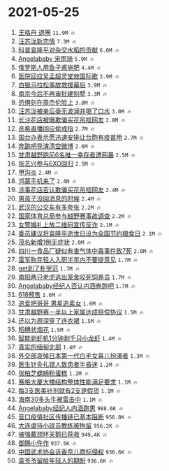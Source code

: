 # 2021-05-25

1. [王珞丹 退圈](https://s.weibo.com/weibo?q=%E7%8E%8B%E7%8F%9E%E4%B8%B9%20%E9%80%80%E5%9C%88&Refer=top) `11.9M 🔥`
1. [汪苏泷新恋情](https://s.weibo.com/weibo?q=%23%E6%B1%AA%E8%8B%8F%E6%B3%B7%E6%96%B0%E6%81%8B%E6%83%85%23&Refer=top) `7.3M 🔥`
1. [科普袁隆平对杂交水稻的贡献](https://s.weibo.com/weibo?q=%23%E7%A7%91%E6%99%AE%E8%A2%81%E9%9A%86%E5%B9%B3%E5%AF%B9%E6%9D%82%E4%BA%A4%E6%B0%B4%E7%A8%BB%E7%9A%84%E8%B4%A1%E7%8C%AE%23&Refer=top) `6.0M 🔥`
1. [Angelababy 宋雨琦](https://s.weibo.com/weibo?q=%23Angelababy%20%E5%AE%8B%E9%9B%A8%E7%90%A6%23&Refer=top) `5.9M 🔥`
1. [俄罗斯人用鱼子酱施肥](https://s.weibo.com/weibo?q=%23%E4%BF%84%E7%BD%97%E6%96%AF%E4%BA%BA%E7%94%A8%E9%B1%BC%E5%AD%90%E9%85%B1%E6%96%BD%E8%82%A5%23&Refer=top) `4.4M 🔥`
1. [医院回应吴孟超灵堂放国际歌](https://s.weibo.com/weibo?q=%23%E5%8C%BB%E9%99%A2%E5%9B%9E%E5%BA%94%E5%90%B4%E5%AD%9F%E8%B6%85%E7%81%B5%E5%A0%82%E6%94%BE%E5%9B%BD%E9%99%85%E6%AD%8C%23&Refer=top) `3.9M 🔥`
1. [白银马拉松事故救援幕后](https://s.weibo.com/weibo?q=%23%E7%99%BD%E9%93%B6%E9%A9%AC%E6%8B%89%E6%9D%BE%E4%BA%8B%E6%95%85%E6%95%91%E6%8F%B4%E5%B9%95%E5%90%8E%23&Refer=top) `3.9M 🔥`
1. [南京今后不再审批建别墅](https://s.weibo.com/weibo?q=%23%E5%8D%97%E4%BA%AC%E4%BB%8A%E5%90%8E%E4%B8%8D%E5%86%8D%E5%AE%A1%E6%89%B9%E5%BB%BA%E5%88%AB%E5%A2%85%23&Refer=top) `3.3M 🔥`
1. [恐惧刻在周杰伦脸上](https://s.weibo.com/weibo?q=%23%E6%81%90%E6%83%A7%E5%88%BB%E5%9C%A8%E5%91%A8%E6%9D%B0%E4%BC%A6%E8%84%B8%E4%B8%8A%23&Refer=top) `3.0M 🔥`
1. [汪苏泷被亲后毫无波澜并喝了口水](https://s.weibo.com/weibo?q=%23%E6%B1%AA%E8%8B%8F%E6%B3%B7%E8%A2%AB%E4%BA%B2%E5%90%8E%E6%AF%AB%E6%97%A0%E6%B3%A2%E6%BE%9C%E5%B9%B6%E5%96%9D%E4%BA%86%E5%8F%A3%E6%B0%B4%23&Refer=top) `3.0M 🔥`
1. [长沙花店被曝欺骗买花吊唁网友](https://s.weibo.com/weibo?q=%23%E9%95%BF%E6%B2%99%E8%8A%B1%E5%BA%97%E8%A2%AB%E6%9B%9D%E6%AC%BA%E9%AA%97%E4%B9%B0%E8%8A%B1%E5%90%8A%E5%94%81%E7%BD%91%E5%8F%8B%23&Refer=top) `2.8M 🔥`
1. [彦希直播回应偷戒指](https://s.weibo.com/weibo?q=%23%E5%BD%A6%E5%B8%8C%E7%9B%B4%E6%92%AD%E5%9B%9E%E5%BA%94%E5%81%B7%E6%88%92%E6%8C%87%23&Refer=top) `2.7M 🔥`
1. [国台办表示愿迅速安排让台胞有疫苗用](https://s.weibo.com/weibo?q=%23%E5%9B%BD%E5%8F%B0%E5%8A%9E%E8%A1%A8%E7%A4%BA%E6%84%BF%E8%BF%85%E9%80%9F%E5%AE%89%E6%8E%92%E8%AE%A9%E5%8F%B0%E8%83%9E%E6%9C%89%E7%96%AB%E8%8B%97%E7%94%A8%23&Refer=top) `2.7M 🔥`
1. [奔跑吧导演清空微博](https://s.weibo.com/weibo?q=%23%E5%A5%94%E8%B7%91%E5%90%A7%E5%AF%BC%E6%BC%94%E6%B8%85%E7%A9%BA%E5%BE%AE%E5%8D%9A%23&Refer=top) `2.6M 🔥`
1. [甘肃越野跑前6名唯一幸存者遭网暴](https://s.weibo.com/weibo?q=%23%E7%94%98%E8%82%83%E8%B6%8A%E9%87%8E%E8%B7%91%E5%89%8D6%E5%90%8D%E5%94%AF%E4%B8%80%E5%B9%B8%E5%AD%98%E8%80%85%E9%81%AD%E7%BD%91%E6%9A%B4%23&Refer=top) `2.5M 🔥`
1. [张艺兴参与EXO回归](https://s.weibo.com/weibo?q=%23%E5%BC%A0%E8%89%BA%E5%85%B4%E5%8F%82%E4%B8%8EEXO%E5%9B%9E%E5%BD%92%23&Refer=top) `2.5M 🔥`
1. [甲沟炎](https://s.weibo.com/weibo?q=%23%E7%94%B2%E6%B2%9F%E7%82%8E%23&Refer=top) `2.4M 🔥`
1. [鸿蒙手机来了](https://s.weibo.com/weibo?q=%23%E9%B8%BF%E8%92%99%E6%89%8B%E6%9C%BA%E6%9D%A5%E4%BA%86%23&Refer=top) `2.4M 🔥`
1. [涉事花店否认欺骗买花吊唁网友](https://s.weibo.com/weibo?q=%23%E6%B6%89%E4%BA%8B%E8%8A%B1%E5%BA%97%E5%90%A6%E8%AE%A4%E6%AC%BA%E9%AA%97%E4%B9%B0%E8%8A%B1%E5%90%8A%E5%94%81%E7%BD%91%E5%8F%8B%23&Refer=top) `2.4M 🔥`
1. [男孩子没回消息的时候](https://s.weibo.com/weibo?q=%23%E7%94%B7%E5%AD%A9%E5%AD%90%E6%B2%A1%E5%9B%9E%E6%B6%88%E6%81%AF%E7%9A%84%E6%97%B6%E5%80%99%23&Refer=top) `2.4M 🔥`
1. [武汉的公交车有多夸张](https://s.weibo.com/weibo?q=%23%E6%AD%A6%E6%B1%89%E7%9A%84%E5%85%AC%E4%BA%A4%E8%BD%A6%E6%9C%89%E5%A4%9A%E5%A4%B8%E5%BC%A0%23&Refer=top) `2.2M 🔥`
1. [国家体育总局参与越野赛事故调查](https://s.weibo.com/weibo?q=%23%E5%9B%BD%E5%AE%B6%E4%BD%93%E8%82%B2%E6%80%BB%E5%B1%80%E5%8F%82%E4%B8%8E%E8%B6%8A%E9%87%8E%E8%B5%9B%E4%BA%8B%E6%95%85%E8%B0%83%E6%9F%A5%23&Refer=top) `2.2M 🔥`
1. [女警婚礼上放二维码宣传反诈](https://s.weibo.com/weibo?q=%23%E5%A5%B3%E8%AD%A6%E5%A9%9A%E7%A4%BC%E4%B8%8A%E6%94%BE%E4%BA%8C%E7%BB%B4%E7%A0%81%E5%AE%A3%E4%BC%A0%E5%8F%8D%E8%AF%88%23&Refer=top) `2.1M 🔥`
1. [委员建议将袁隆平逝世日设为全国节约粮食日](https://s.weibo.com/weibo?q=%23%E5%A7%94%E5%91%98%E5%BB%BA%E8%AE%AE%E5%B0%86%E8%A2%81%E9%9A%86%E5%B9%B3%E9%80%9D%E4%B8%96%E6%97%A5%E8%AE%BE%E4%B8%BA%E5%85%A8%E5%9B%BD%E8%8A%82%E7%BA%A6%E7%B2%AE%E9%A3%9F%E6%97%A5%23&Refer=top) `2.1M 🔥`
1. [茂名新增1例无症状](https://s.weibo.com/weibo?q=%23%E8%8C%82%E5%90%8D%E6%96%B0%E5%A2%9E1%E4%BE%8B%E6%97%A0%E7%97%87%E7%8A%B6%23&Refer=top) `2.0M 🔥`
1. [四川一食品厂疑似有害气体中毒事件致7死](https://s.weibo.com/weibo?q=%23%E5%9B%9B%E5%B7%9D%E4%B8%80%E9%A3%9F%E5%93%81%E5%8E%82%E7%96%91%E4%BC%BC%E6%9C%89%E5%AE%B3%E6%B0%94%E4%BD%93%E4%B8%AD%E6%AF%92%E4%BA%8B%E4%BB%B6%E8%87%B47%E6%AD%BB%23&Refer=top) `2.0M 🔥`
1. [雷军称年轻人入职半年内不要提意见](https://s.weibo.com/weibo?q=%23%E9%9B%B7%E5%86%9B%E7%A7%B0%E5%B9%B4%E8%BD%BB%E4%BA%BA%E5%85%A5%E8%81%8C%E5%8D%8A%E5%B9%B4%E5%86%85%E4%B8%8D%E8%A6%81%E6%8F%90%E6%84%8F%E8%A7%81%23&Refer=top) `1.7M 🔥`
1. [get到了朴宰范](https://s.weibo.com/weibo?q=%23get%E5%88%B0%E4%BA%86%E6%9C%B4%E5%AE%B0%E8%8C%83%23&Refer=top) `1.7M 🔥`
1. [南阳两只老虎逃出笼舍咬死饲养员](https://s.weibo.com/weibo?q=%23%E5%8D%97%E9%98%B3%E4%B8%A4%E5%8F%AA%E8%80%81%E8%99%8E%E9%80%83%E5%87%BA%E7%AC%BC%E8%88%8D%E5%92%AC%E6%AD%BB%E9%A5%B2%E5%85%BB%E5%91%98%23&Refer=top) `1.7M 🔥`
1. [Angelababy经纪人否认内涵奔跑吧](https://s.weibo.com/weibo?q=%23Angelababy%E7%BB%8F%E7%BA%AA%E4%BA%BA%E5%90%A6%E8%AE%A4%E5%86%85%E6%B6%B5%E5%A5%94%E8%B7%91%E5%90%A7%23&Refer=top) `1.7M 🔥`
1. [618预售](https://s.weibo.com/weibo?q=%23618%E9%A2%84%E5%94%AE%23&Refer=top) `1.6M 🔥`
1. [追爱吧哥哥 男星追素女](https://s.weibo.com/weibo?q=%E8%BF%BD%E7%88%B1%E5%90%A7%E5%93%A5%E5%93%A5%20%E7%94%B7%E6%98%9F%E8%BF%BD%E7%B4%A0%E5%A5%B3&Refer=top) `1.6M 🔥`
1. [甘肃越野赛一半以上家属达成赔偿协议](https://s.weibo.com/weibo?q=%23%E7%94%98%E8%82%83%E8%B6%8A%E9%87%8E%E8%B5%9B%E4%B8%80%E5%8D%8A%E4%BB%A5%E4%B8%8A%E5%AE%B6%E5%B1%9E%E8%BE%BE%E6%88%90%E8%B5%94%E5%81%BF%E5%8D%8F%E8%AE%AE%23&Refer=top) `1.5M 🔥`
1. [还以为周深穿了连衣裙](https://s.weibo.com/weibo?q=%23%E8%BF%98%E4%BB%A5%E4%B8%BA%E5%91%A8%E6%B7%B1%E7%A9%BF%E4%BA%86%E8%BF%9E%E8%A1%A3%E8%A3%99%23&Refer=top) `1.5M 🔥`
1. [稻穗状烟花](https://s.weibo.com/weibo?q=%23%E7%A8%BB%E7%A9%97%E7%8A%B6%E7%83%9F%E8%8A%B1%23&Refer=top) `1.5M 🔥`
1. [智能剥虾机1分钟剥千只小龙虾](https://s.weibo.com/weibo?q=%23%E6%99%BA%E8%83%BD%E5%89%A5%E8%99%BE%E6%9C%BA1%E5%88%86%E9%92%9F%E5%89%A5%E5%8D%83%E5%8F%AA%E5%B0%8F%E9%BE%99%E8%99%BE%23&Refer=top) `1.4M 🔥`
1. [真实的缅甸北部](https://s.weibo.com/weibo?q=%23%E7%9C%9F%E5%AE%9E%E7%9A%84%E7%BC%85%E7%94%B8%E5%8C%97%E9%83%A8%23&Refer=top) `1.4M 🔥`
1. [外交部哀悼日本第一代白毛女喜儿扮演者](https://s.weibo.com/weibo?q=%23%E5%A4%96%E4%BA%A4%E9%83%A8%E5%93%80%E6%82%BC%E6%97%A5%E6%9C%AC%E7%AC%AC%E4%B8%80%E4%BB%A3%E7%99%BD%E6%AF%9B%E5%A5%B3%E5%96%9C%E5%84%BF%E6%89%AE%E6%BC%94%E8%80%85%23&Refer=top) `1.3M 🔥`
1. [医生针灸扎错人致患者半昏迷](https://s.weibo.com/weibo?q=%23%E5%8C%BB%E7%94%9F%E9%92%88%E7%81%B8%E6%89%8E%E9%94%99%E4%BA%BA%E8%87%B4%E6%82%A3%E8%80%85%E5%8D%8A%E6%98%8F%E8%BF%B7%23&Refer=top) `1.2M 🔥`
1. [张柏芝螺蛳粉蛋糕](https://s.weibo.com/weibo?q=%23%E5%BC%A0%E6%9F%8F%E8%8A%9D%E8%9E%BA%E8%9B%B3%E7%B2%89%E8%9B%8B%E7%B3%95%23&Refer=top) `1.2M 🔥`
1. [赛格大厦大楼结构整体性能满足要求](https://s.weibo.com/weibo?q=%23%E8%B5%9B%E6%A0%BC%E5%A4%A7%E5%8E%A6%E5%A4%A7%E6%A5%BC%E7%BB%93%E6%9E%84%E6%95%B4%E4%BD%93%E6%80%A7%E8%83%BD%E6%BB%A1%E8%B6%B3%E8%A6%81%E6%B1%82%23&Refer=top) `1.1M 🔥`
1. [每3支医美针剂就有2支是假货](https://s.weibo.com/weibo?q=%23%E6%AF%8F3%E6%94%AF%E5%8C%BB%E7%BE%8E%E9%92%88%E5%89%82%E5%B0%B1%E6%9C%892%E6%94%AF%E6%98%AF%E5%81%87%E8%B4%A7%23&Refer=top) `1.1M 🔥`
1. [海南30多头牛被雷击中](https://s.weibo.com/weibo?q=%23%E6%B5%B7%E5%8D%9730%E5%A4%9A%E5%A4%B4%E7%89%9B%E8%A2%AB%E9%9B%B7%E5%87%BB%E4%B8%AD%23&Refer=top) `1.1M 🔥`
1. [Angelababy经纪人内涵跑男](https://s.weibo.com/weibo?q=%23Angelababy%E7%BB%8F%E7%BA%AA%E4%BA%BA%E5%86%85%E6%B6%B5%E8%B7%91%E7%94%B7%23&Refer=top) `988.6K 🔥`
1. [营口疫情社区传播链已基本阻断](https://s.weibo.com/weibo?q=%23%E8%90%A5%E5%8F%A3%E7%96%AB%E6%83%85%E7%A4%BE%E5%8C%BA%E4%BC%A0%E6%92%AD%E9%93%BE%E5%B7%B2%E5%9F%BA%E6%9C%AC%E9%98%BB%E6%96%AD%23&Refer=top) `956.8K 🔥`
1. [大连虐待小球员教练被拘留](https://s.weibo.com/weibo?q=%23%E5%A4%A7%E8%BF%9E%E8%99%90%E5%BE%85%E5%B0%8F%E7%90%83%E5%91%98%E6%95%99%E7%BB%83%E8%A2%AB%E6%8B%98%E7%95%99%23&Refer=top) `956.2K 🔥`
1. [被强戴颈环天鹅已获救](https://s.weibo.com/weibo?q=%23%E8%A2%AB%E5%BC%BA%E6%88%B4%E9%A2%88%E7%8E%AF%E5%A4%A9%E9%B9%85%E5%B7%B2%E8%8E%B7%E6%95%91%23&Refer=top) `949.4K 🔥`
1. [御赐小仵作](https://s.weibo.com/weibo?q=%E5%BE%A1%E8%B5%90%E5%B0%8F%E4%BB%B5%E4%BD%9C&Refer=top) `937.5K 🔥`
1. [中国武术协会诉香奈儿商标侵权](https://s.weibo.com/weibo?q=%23%E4%B8%AD%E5%9B%BD%E6%AD%A6%E6%9C%AF%E5%8D%8F%E4%BC%9A%E8%AF%89%E9%A6%99%E5%A5%88%E5%84%BF%E5%95%86%E6%A0%87%E4%BE%B5%E6%9D%83%23&Refer=top) `936.6K 🔥`
1. [袁爷爷留给年轻人的期盼](https://s.weibo.com/weibo?q=%23%E8%A2%81%E7%88%B7%E7%88%B7%E7%95%99%E7%BB%99%E5%B9%B4%E8%BD%BB%E4%BA%BA%E7%9A%84%E6%9C%9F%E7%9B%BC%23&Refer=top) `936.6K 🔥`
